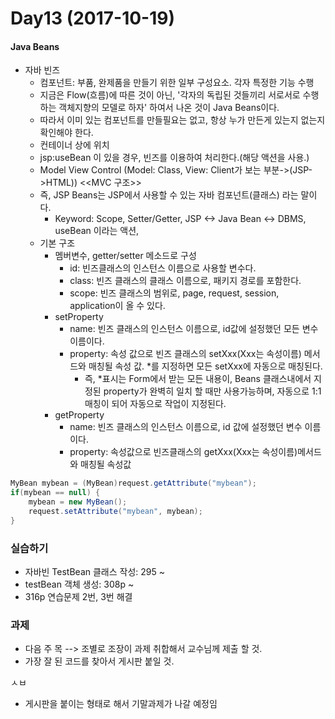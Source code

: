 Day13 (2017-10-19)
=============

#### Java Beans

* 자바 빈즈
    * 컴포넌트: 부품, 완제품을 만들기 위한 일부 구성요소. 각자 특정한 기능 수행
    * 지금은 Flow(흐름)에 따른 것이 아닌, '각자의 독립된 것들끼리 서로서로 수행하는 객체지향의 모델로 하자' 하여서 나온 것이 Java Beans이다.
    * 따라서 이미 있는 컴포넌트를 만들필요는 없고, 항상 누가 만든게 있는지 없는지 확인해야 한다.
    * 컨테이너 상에 위치
    * jsp:useBean 이 있을 경우, 빈즈를 이용하여 처리한다.(해당 액션을 사용.)
    * Model View Control (Model: Class, View: Client가 보는 부분->(JSP->HTML)) <<MVC 구조>>
    * 즉, JSP Beans는 JSP에서 사용할 수 있는 자바 컴포넌트(클래스) 라는 말이다.
        * Keyword: Scope, Setter/Getter, JSP <-> Java Bean <-> DBMS, useBean 이라는 액션, 
    * 기본 구조
        * 멤버변수, getter/setter 메소드로 구성
            * id: 빈즈클래스의 인스턴스 이름으로 사용할 변수다.
            * class: 빈즈 클래스의 클래스 이름으로, 패키지 경로를 포함한다.
            * scope: 빈즈 클래스의 범위로, page, request, session, application이 올 수 있다.
        * setProperty
            * name: 빈즈 클래스의 인스턴스 이름으로, id값에 설정했던 모든 변수 이름이다.
            * property: 속성 값으로 빈즈 클래스의 setXxx(Xxx는 속성이름) 메서드와 매칭될 속성 값. *를 지정하면 모든 setXxx에 자동으로 매칭된다.
                * 즉, *표시는 Form에서 받는 모든 내용이, Beans 클래스내에서 지정된 property가 완벽히 일치 할 때만 사용가능하며, 자동으로 1:1매칭이 되어 자동으로 작업이 지정된다.
        * getProperty
            * name: 빈즈 클래스의 인스턴스 이름으로, id 값에 설정했던 변수 이름이다.
            * property: 속성값으로 빈즈클래스의 getXxx(Xxx는 속성이름)메서드와 매칭될 속성값
```java
MyBean mybean = (MyBean)request.getAttribute("mybean");
if(mybean == null) {
    mybean = new MyBean();
    request.setAttribute("mybean", mybean);
}
```


### 실습하기
* 자바빈 TestBean 클래스 작성: 295 ~
* testBean 객체 생성: 308p ~ 
* 316p 연습문제 2번, 3번 해결

### 과제
* 다음 주 목 --> 조별로 조장이 과제 취합해서 교수님께 제출 할 것.
* 가장 잘 된 코드를 찾아서 게시판 붙일 것.

ㅅㅂ

* 게시판을 붙이는 형태로 해서 기말과제가 나갈 예정임